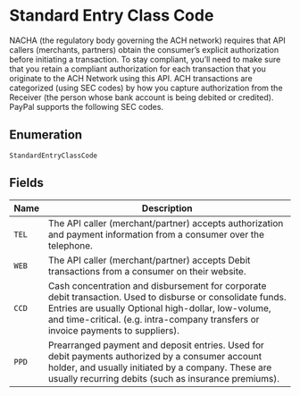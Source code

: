 
# Standard Entry Class Code

NACHA (the regulatory body governing the ACH network) requires that API callers (merchants, partners) obtain the consumer’s explicit authorization before initiating a transaction. To stay compliant, you’ll need to make sure that you retain a compliant authorization for each transaction that you originate to the ACH Network using this API. ACH transactions are categorized (using SEC codes) by how you capture authorization from the Receiver (the person whose bank account is being debited or credited). PayPal supports the following SEC codes.

## Enumeration

`StandardEntryClassCode`

## Fields

| Name | Description |
|  --- | --- |
| `TEL` | The API caller (merchant/partner) accepts authorization and payment information from a consumer over the telephone. |
| `WEB` | The API caller (merchant/partner) accepts Debit transactions from a consumer on their website. |
| `CCD` | Cash concentration and disbursement for corporate debit transaction. Used to disburse or consolidate funds. Entries are usually Optional high-dollar, low-volume, and time-critical. (e.g. intra-company transfers or invoice payments to suppliers). |
| `PPD` | Prearranged payment and deposit entries. Used for debit payments authorized by a consumer account holder, and usually initiated by a company. These are usually recurring debits (such as insurance premiums). |

